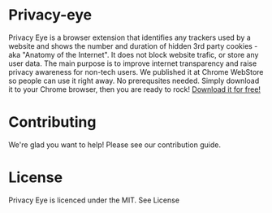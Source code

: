 # Privacy-eye
Privacy Eye is a browser extension that identifies any trackers used by a website and shows the number and duration of hidden 3rd party cookies - aka "Anatomy of the Internet". It does not block website trafic, or store any user data. The main purpose is to improve internet transparency and raise privacy awareness for non-tech users. 
We published it at Chrome WebStore so people can use it right away. No prerequsites needed. Simply download it to your Chrome browser, then you are ready to rock! [Download it for free!](https://inpooling.com/blog/privacy-eye-free-and-open-source-browser-extension-for-data-privacy/)  

# Contributing
We're glad you want to help! Please see our contribution guide.

# License
Privacy Eye is licenced under the MIT. See License

